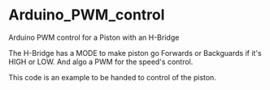 # Arduino_PWM_control
Arduino PWM control for a Piston with an H-Bridge

The H-Bridge has a MODE to make piston go Forwards or Backguards if it's HIGH or LOW. And algo a PWM for the speed's control.

This code is an example to be handed to control of the piston.
